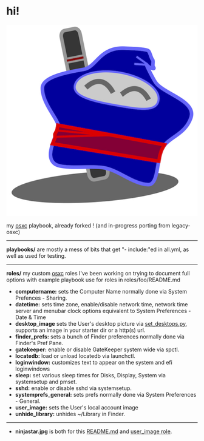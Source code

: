 hi!
===

![ninjabong](ninjastar.jpg "ninjabong")

my [osxc](http://osxc.github.io) playbook, already forked ! (and in-progress porting from legacy-osxc)

----------

**playbooks/** are mostly a mess of bits that get "- include:"ed in all.yml, as well as used for testing.

----------

**roles/** my custom [osxc](http://osxc.github.io) roles
I've been working on trying to document full options with example playbook use for roles in roles/foo/README.md

-   **computername:** sets the Computer Name normally done via System Prefences \- Sharing.
-   **datetime:** sets time zone, enable/disable network time, network time server and menubar clock options equivalent to System Preferences - Date & Time
-   **desktop\_image** sets the User's desktop picture via [set_desktops.py](https://github.com/grahamgilbert/macscripts/set_desktops/set_desktops.py), supports an image in your starter dir or a http(s) url.
-   **finder\_prefs:** sets a bunch of Finder preferences normally done via Finder's Pref Pane.
-   **gatekeeper:** enable or disable GateKeeper system wide via spctl.
-   **locatedb:** load or unload locatedb via launchctl.
-   **loginwindow:** customizes text to appear on the system and efi loginwindows
-   **sleep:** set various sleep times for Disks, Display, System via systemsetup and pmset.
-   **sshd:** enable or disable sshd via systemsetup.
-   **systemprefs\_general:** sets prefs normally done via System Preferences \- General.
-   **user\_image:** sets the User's local account image
-   **unhide\_library:** unhides ~/Library in Finder.

----------

-   **ninjastar.jpg** is both for this [README.md](README.md) and [user_image role](https://github.com/ninjabong/starter/tree/master/roles/user_image/).
